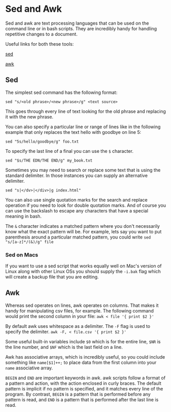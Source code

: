 # Sed and Awk

Sed and awk are text processing languages that can be used on the command line or in bash scripts. They are incredibly handy for handling repetitive changes to a document.

Useful links for both these tools:

[sed](https://www.grymoire.com/Unix/Sed.html)

[awk](https://www.grymoire.com/Unix/Awk.html)

## Sed

The simplest sed command has the following format:

`sed "s/<old phrase>/<new phrase>/g" <text source>`

This goes through every line of text looking for the old phrase and replacing it with the new phrase.

You can also specify a particular line or range of lines like in the following example that only replaces the text hello with goodbye on line 5:

`sed "5s/hello/goodbye/g" foo.txt`

To specify the last line of a final you can use the `$` character.

`sed "$s/THE EDN/THE END/g" my_book.txt`

Sometimes you may need to search or replace some text that is using the standard delimiter. In those instances you can supply an alternative delimiter.

`sed "s|</dv>|</div>|g index.html"`

You can also use single quotation marks for the search and replace operation if you need to look for double quotation marks. And of course you can use the backslash to escape any characters that have a special meaning in bash.

The `&` character indicates a matched pattern where you don't necessarily know what the exact pattern will be. For example, lets say you want to put parenthesis around a particular matched pattern, you could write `sed "s/[a-z]*/(&)/g" file`

### Sed on Macs

If you want to use a sed script that works equally well on Mac's version of Linux along with other Linux OSs you should supply the `-i.bak` flag which will create a backup file that you are editing.

## Awk

Whereas sed operates on lines, awk operates on columns. That makes it handy for manipulating csv files, for example. The following command would print the second column in your file: `awk < file '{ print $2 }'`

By default awk uses whitespace as a delimiter. The `-F` flag is used to specify the delimiter. `awk -F, < file.csv '{ print $2 }'`

Some useful built-in variables include `$0` which is for the entire line, `$NR` is the line number, and `$NF` which is the last field on a line.

Awk has associative arrays, which is incredibly useful, so you could include something like `name[$1]++;` to place data from the first column into your `name` associative array.

`BEGIN` and `END` are important keywords in awk. awk scripts follow a format of a pattern and action, with the action enclosed in curly braces. The default pattern is implicit if no pattern is specified, and it matches every line of the program. By contrast, `BEGIN` is a pattern that is performed before any pattern is read, and `END` is a pattern that is performed after the last line is read.
